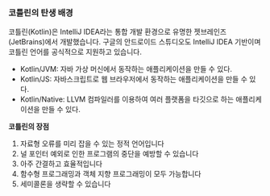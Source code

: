 ### 코틀린의 탄생 배경

코틀린(Kotlin)은 IntelliJ IDEA라는 통합 개발 환경으로 유명한 젯브레인즈(JetBrains)에서 개발했습니다. 구글의 안드로이드 스튜디오도 IntelliJ IDEA
기반이며 코틀린 언어를 공식적으로 지원하고 있습니다.

- Kotlin/JVM: 자바 가상 머신에서 동작하는 애플리케이션을 만들 수 있다.
- Kotlin/JS: 자바스크립트로 웹 브라우저에서 동작하는 애플리케이션을 만들 수 있다.
- Kotlin/Native: LLVM 컴파일러를 이용하여 여러 플랫폼을 타깃으로 하는 애플리케이션을 만들 수
  있다.

**코틀린의 장점**

1. 자료형 오류를 미리 잡을 수 있는 정적 언어입니다
2. 널 포인터 예외로 인한 프로그램의 중단을 예방할 수 있습니다
3. 아주 간결하고 효율적입니다
4. 함수형 프로그래밍과 객체 지향 프로그래밍이 모두 가능합니다
5. 세미콜론을 생략할 수 있습니다